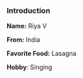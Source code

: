 ### Introduction

**Name:** Riya V

**From:** India

**Favorite Food:** Lasagna

**Hobby**: Singing
